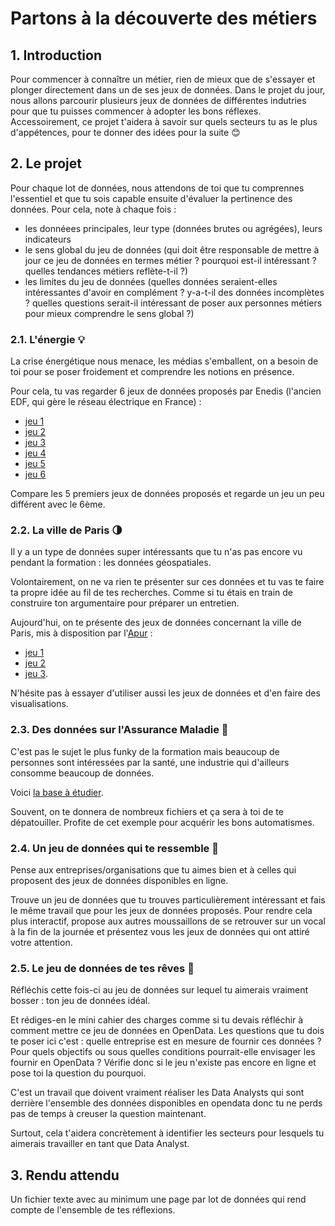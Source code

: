 # Partons à la découverte des métiers 

## 1. Introduction
Pour commencer à connaître un métier, rien de mieux que de s'essayer et plonger directement dans un de ses jeux de données. Dans le projet du jour, nous allons parcourir plusieurs jeux de données de différentes indutries pour que tu puisses commencer à adopter les bons réflexes. Accessoirement, ce projet t'aidera à savoir sur quels secteurs tu as le plus d'appétences, pour te donner des idées pour la suite 😊

## 2. Le projet
Pour chaque lot de données, nous attendons de toi que tu comprennes l'essentiel et que tu sois capable ensuite d'évaluer la pertinence des données. 
Pour cela, note à chaque fois : 
- les donnéees principales, leur type (données brutes ou agrégées), leurs indicateurs
- le sens global du jeu de données (qui doit être responsable de mettre à jour ce jeu de données en termes métier ? pourquoi est-il intéressant ? quelles tendances métiers reflète-t-il ?)
- les limites du jeu de données (quelles données seraient-elles intéressantes d'avoir en complément ? y-a-t-il des données incomplètes ? quelles questions serait-il intéressant de poser aux personnes métiers pour mieux comprendre le sens global ?)

### 2.1. L'énergie 💡
La crise énergétique nous menace, les médias s'emballent, on a besoin de toi pour se poser froidement et comprendre les notions en présence. 

Pour cela, tu vas regarder 6 jeux de données proposés par Enedis (l'ancien EDF, qui gère le réseau électrique en France) : 
- [jeu 1](https://data.enedis.fr/explore/dataset/production-electrique-par-filiere-a-la-maille-region/)
- [jeu 2](https://data.enedis.fr/explore/dataset/production-electrique-par-filiere-a-la-maille-commune/)
- [jeu 3](https://data.enedis.fr/explore/dataset/production-electrique-par-filiere-a-la-maille-epci/)
- [jeu 4](https://data.enedis.fr/explore/dataset/production-electrique-par-filiere-a-la-maille-departement/)
- [jeu 5](https://data.enedis.fr/explore/dataset/production-electrique-par-filiere-a-la-maille-iris/)
- [jeu 6](https://data.enedis.fr/explore/dataset/bilan-electrique-transpose/)

Compare les 5 premiers jeux de données proposés et regarde un jeu un peu différent avec le 6ème.

### 2.2. La ville de Paris 🌗 

Il y a un type de données super intéressants que tu n'as pas encore vu pendant la formation : les données géospatiales.

Volontairement, on ne va rien te présenter sur ces données et tu vas te faire ta propre idée au fil de tes recherches. Comme si tu étais en train de construire ton argumentaire pour préparer un entretien. 

Aujourd'hui, on te présente des jeux de données concernant la ville de Paris, mis à disposition par l'[Apur](https://www.apur.org/fr) : 
- [jeu 1](https://opendata.apur.org/maps/quartier-de-paris)
- [jeu 2](https://opendata.apur.org/maps/voie)
- [jeu 3](https://opendata.apur.org/maps/equipement-ponctuel-culte).

N'hésite pas à essayer d'utiliser aussi les jeux de données et d'en faire des visualisations.

### 2.3. Des données sur l'Assurance Maladie 🧬 

C'est pas le sujet le plus funky de la formation mais beaucoup de personnes sont intéressées par la santé, une industrie qui d'ailleurs consomme beaucoup de données.

Voici [la base à étudier](https://assurance-maladie.ameli.fr/etudes-et-donnees/open-damir-depenses-sante-interregimes).

Souvent, on te donnera de nombreux fichiers et ça sera à toi de te dépatouiller. Profite de cet exemple pour acquérir les bons automatismes.

### 2.4. Un jeu de données qui te ressemble 🎎 

Pense aux entreprises/organisations que tu aimes bien et à celles qui proposent des jeux de données disponibles en ligne. 

Trouve un jeu de données que tu trouves particulièrement intéressant et fais le même travail que pour les jeux de données proposés. Pour rendre cela plus interactif, propose aux autres moussaillons de se retrouver sur un vocal à la fin de la journée et présentez vous les jeux de données qui ont attiré votre attention.


### 2.5. Le jeu de données de tes rêves 🎁

Réfléchis cette fois-ci au jeu de données sur lequel tu aimerais vraiment bosser : ton jeu de données idéal. 

Et rédiges-en le mini cahier des charges comme si tu devais réfléchir à comment mettre ce jeu de données en OpenData. Les questions que tu dois te poser ici c'est : quelle entreprise est en mesure de fournir ces données ? Pour quels objectifs ou sous quelles conditions pourrait-elle envisager les fournir en OpenData ? Vérifie donc si le jeu n'existe pas encore en ligne et pose toi la question du pourquoi.

C'est un travail que doivent vraiment réaliser les Data Analysts qui sont derrière l'ensemble des données disponibles en opendata donc tu ne perds pas de temps à creuser la question maintenant.

Surtout, cela t'aidera concrètement à identifier les secteurs pour lesquels tu aimerais travailler en tant que Data Analyst. 

## 3. Rendu attendu
Un fichier texte avec au minimum une page par lot de données qui rend compte de l'ensemble de tes réflexions.
